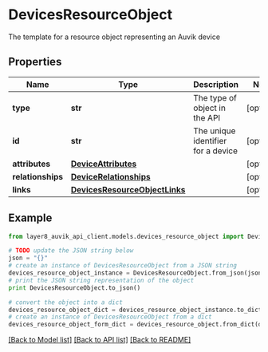 # DevicesResourceObject

The template for a resource object representing an Auvik device

## Properties
Name | Type | Description | Notes
------------ | ------------- | ------------- | -------------
**type** | **str** | The type of object in the API | [optional] 
**id** | **str** | The unique identifier for a device | [optional] 
**attributes** | [**DeviceAttributes**](DeviceAttributes.md) |  | [optional] 
**relationships** | [**DeviceRelationships**](DeviceRelationships.md) |  | [optional] 
**links** | [**DevicesResourceObjectLinks**](DevicesResourceObjectLinks.md) |  | [optional] 

## Example

```python
from layer8_auvik_api_client.models.devices_resource_object import DevicesResourceObject

# TODO update the JSON string below
json = "{}"
# create an instance of DevicesResourceObject from a JSON string
devices_resource_object_instance = DevicesResourceObject.from_json(json)
# print the JSON string representation of the object
print DevicesResourceObject.to_json()

# convert the object into a dict
devices_resource_object_dict = devices_resource_object_instance.to_dict()
# create an instance of DevicesResourceObject from a dict
devices_resource_object_form_dict = devices_resource_object.from_dict(devices_resource_object_dict)
```
[[Back to Model list]](../README.md#documentation-for-models) [[Back to API list]](../README.md#documentation-for-api-endpoints) [[Back to README]](../README.md)



